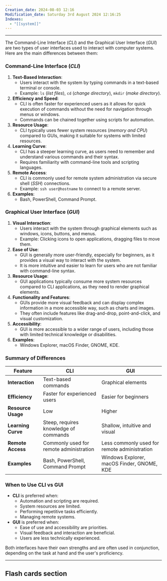 ```yaml
---
Creation_date: 2024-08-03 12:16
Modification_date: Saturday 3rd August 2024 12:16:25
Indexes:
  - "[[system]]"
---
```


----

The Command-Line Interface (*CLI*) and the Graphical User Interface (*GUI*) are two types of user interfaces used to interact with computer systems. Here are the main differences between them:
### Command-Line Interface (*CLI*)

1. **Text-Based Interaction**:
    - Users interact with the system by typing commands in a text-based terminal or console.
    - Example: `ls` (*list files*), `cd` (*change directory*), `mkdir` (*make directory*).
2. **Efficiency and Speed**:
    - CLI is often faster for experienced users as it allows for quick execution of commands without the need for navigation through menus or windows.
    - Commands can be chained together using scripts for automation.
3. **Resource Usage**:
    - CLI typically uses fewer system resources (*memory and CPU*) compared to GUIs, making it suitable for systems with limited resources.
4. **Learning Curve**:
    - CLI has a steeper learning curve, as users need to remember and understand various commands and their syntax.
    - Requires familiarity with command-line tools and scripting languages.
5. **Remote Access**:
    - CLI is commonly used for remote system administration via secure shell (*SSH*) connections.
    - Example: `ssh user@hostname` to connect to a remote server.
6. **Examples**:
    - Bash, PowerShell, Command Prompt.

### Graphical User Interface (*GUI*)

1. **Visual Interaction**:
    - Users interact with the system through graphical elements such as windows, icons, buttons, and menus.
    - Example: Clicking icons to open applications, dragging files to move them.
2. **Ease of Use**:
    - GUI is generally more user-friendly, especially for beginners, as it provides a visual way to interact with the system.
    - It is more intuitive and easier to learn for users who are not familiar with command-line syntax.
3. **Resource Usage**:
    - GUI applications typically consume more system resources compared to CLI applications, as they need to render graphical elements.
4. **Functionality and Features**:
    - GUIs provide more visual feedback and can display complex information in a more accessible way, such as charts and images.
    - They often include features like drag-and-drop, point-and-click, and visual customization.
5. **Accessibility**:
    - GUI is more accessible to a wider range of users, including those with limited technical knowledge or disabilities.
6. **Examples**:
    - Windows Explorer, macOS Finder, GNOME, KDE.

### Summary of Differences

| Feature            | CLI                                     | GUI                                          |
| ------------------ | --------------------------------------- | -------------------------------------------- |
| **Interaction**    | Text-based commands                     | Graphical elements                           |
| **Efficiency**     | Faster for experienced users            | Easier for beginners                         |
| **Resource Usage** | Low                                     | Higher                                       |
| **Learning Curve** | Steep, requires knowledge of commands   | Shallow, intuitive and visual                |
| **Remote Access**  | Commonly used for remote administration | Less commonly used for remote administration |
| **Examples**       | Bash, PowerShell, Command Prompt        | Windows Explorer, macOS Finder, GNOME, KDE   |

### When to Use CLI vs GUI

- **CLI** is preferred when:
    - Automation and scripting are required.
    - System resources are limited.
    - Performing repetitive tasks efficiently.
    - Managing remote systems.
- **GUI** is preferred when:
    - Ease of use and accessibility are priorities.
    - Visual feedback and interaction are beneficial.
    - Users are less technically experienced.

Both interfaces have their own strengths and are often used in conjunction, depending on the task at hand and the user's proficiency.














---
## Flash cards section
